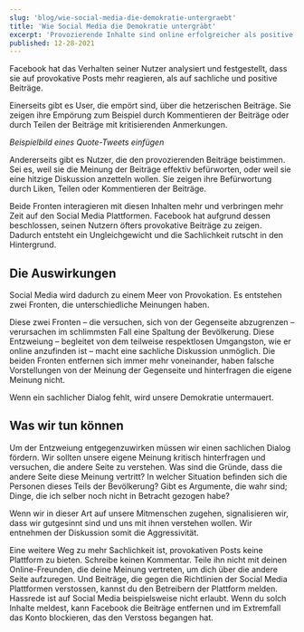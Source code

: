 ```yaml
---
slug: 'blog/wie-social-media-die-demokratie-untergraebt'
title: 'Wie Social Media die Demokratie untergräbt'
excerpt: 'Provozierende Inhalte sind online erfolgreicher als positive Posts. Sie erhalten mehr Interaktion und deswegen pushen Sozialen Medien diese. Ein verzerrtes Weltbild entsteht, das unsere unsere Demokratie untermauert.'
published: 12-28-2021
---
```


Facebook hat das Verhalten seiner Nutzer analysiert und festgestellt, dass sie auf provokative Posts mehr reagieren, als auf sachliche und positive Beiträge.

Einerseits gibt es User, die empört sind, über die hetzerischen Beiträge. Sie zeigen ihre Empörung zum Beispiel durch Kommentieren der Beiträge oder durch Teilen der Beiträge mit kritisierenden Anmerkungen.

*Beispielbild eines Quote-Tweets einfügen*

Andererseits gibt es Nutzer, die den provozierenden Beiträge beistimmen. Sei es, weil sie die Meinung der Beiträge effektiv befürworten, oder weil sie eine hitzige Diskussion anzetteln wollen. Sie zeigen ihre Befürwortung durch Liken, Teilen oder Kommentieren der Beiträge.

Beide Fronten interagieren mit diesen Inhalten mehr und verbringen mehr Zeit auf den Social Media Plattformen. Facebook hat aufgrund dessen beschlossen, seinen Nutzern öfters provokative Beiträge zu zeigen. Dadurch entsteht ein Ungleichgewicht und die Sachlichkeit rutscht in den Hintergrund. 

## Die Auswirkungen

Social Media wird dadurch zu einem Meer von Provokation. Es entstehen zwei Fronten, die unterschiedliche Meinungen haben.

Diese zwei Fronten – die versuchen, sich von der Gegenseite abzugrenzen – verursachen im schlimmsten Fall eine Spaltung der Bevölkerung. Diese Entzweiung – begleitet von dem teilweise respektlosen Umgangston, wie er online anzufinden ist – macht eine sachliche Diskussion unmöglich. Die beiden Fronten entfernen sich immer mehr voneinander, haben falsche Vorstellungen von der Meinung der Gegenseite und hinterfragen die eigene Meinung nicht.

Wenn ein sachlicher Dialog fehlt, wird unsere Demokratie untermauert.

## Was wir tun können

Um der Entzweiung entgegenzuwirken müssen wir einen sachlichen Dialog fördern. Wir sollten unsere eigene Meinung kritisch hinterfragen und versuchen, die andere Seite zu verstehen. Was sind die Gründe, dass die andere Seite diese Meinung vertritt? In welcher Situation befinden sich die Personen dieses Teils der Bevölkerung? Gibt es Argumente, die wahr sind; Dinge, die ich selber noch nicht in Betracht gezogen habe?

Wenn wir in dieser Art auf unsere Mitmenschen zugehen, signalisieren wir, dass wir gutgesinnt sind und uns mit ihnen verstehen wollen. Wir entnehmen der Diskussion somit die Aggressivität.

Eine weitere Weg zu mehr Sachlichkeit ist, provokativen Posts keine Plattform zu bieten. Schreibe keinen Kommentar. Teile ihn nicht mit deinen Online-Freunden, die deine Meinung vertreten, um dich über die andere Seite aufzuregen. Und Beiträge, die gegen die Richtlinien der Social Media Plattformen verstossen, kannst du den Betreibern der Plattform melden. Hassrede ist auf Social Media beispielsweise nicht erlaubt. Wenn du solch Inhalte meldest, kann Facebook die Beiträge entfernen und im Extremfall das Konto blockieren, das den Verstoss begangen hat.